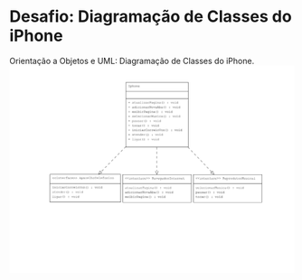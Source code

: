 # Desafio: Diagramação de Classes do iPhone
Orientação a Objetos e UML: Diagramação de Classes do iPhone.
![Diagrama UML](img/uml.png)